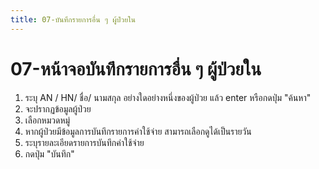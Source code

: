 ```yaml
---
title: 07-บันทึกรายการอื่น ๆ ผู้ป่วยใน
---
```

# 07-หน้าจอบันทึกรายการอื่น ๆ ผู้ป่วยใน
1. ระบุ AN / HN/ ชื่อ/ นามสกุล อย่างใดอย่างหนึ่งของผู้ป่วย แล้ว enter หรือกดปุ่ม "ค้นหา"
2. จะปรากฏข้อมูลผู้ป่วย
3. เลือกหมวดหมู่
4. หากผู้ป่วยมีข้อมูลการบันทึกรายการค่าใช้จ่าย สามารถเลือกดูได้เป็นรายวัน
5. ระบุรายละเอียดรายการบันทึกค่าใช้จ่าย
6. กดปุ่ม "บันทึก"